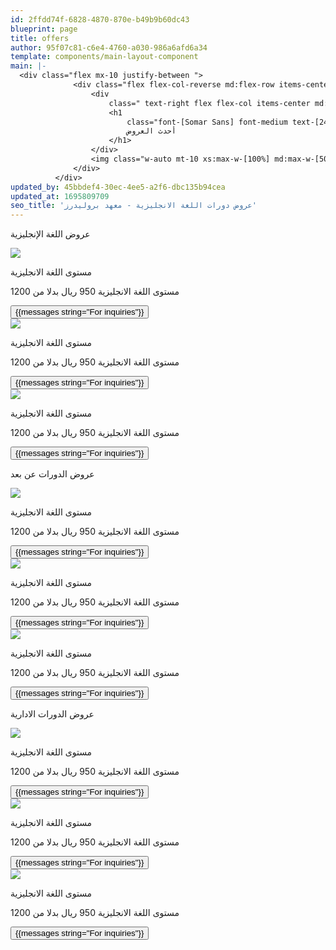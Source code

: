 ```yaml
---
id: 2ffdd74f-6828-4870-870e-b49b9b60dc43
blueprint: page
title: offers
author: 95f07c81-c6e4-4760-a030-986a6afd6a34
template: components/main-layout-component
main: |-
  <div class="flex mx-10 justify-between ">
              <div class="flex flex-col-reverse md:flex-row items-center w-full justify-around">
                  <div
                      class=" text-right flex flex-col items-center md:items-end gap-5 md:gap-[50px] lg:gap-[70px] mt-7 lg:mt-[100px] md:mr-10">
                      <h1
                          class="font-[Somar Sans] font-medium text-[24px] xs:text-[30px] sm:text-[40px] md:text-[56px] lg:text-[80px] text-[#8b0303] text-center md:text-right  ">
                          أحدث العروض
                      </h1>
                  </div>
                  <img class="w-auto mt-10 xs:max-w-[100%] md:max-w-[50%]" src="">
              </div>
          </div>
updated_by: 45bbdef4-30ec-4ee5-a2f6-dbc135b94cea
updated_at: 1695809709
seo_title: 'عروض دورات اللغة الانجليزية - معهد بروليدرز'
---
```

<div class="mt-[30px]">
            <!--english offers-->
            <p class="font-[Somar Sans] text-[24px] md:text-[32px] lg:text-[42px] font-semibold text-[#8b0303] text-center">
                عروض
                اللغة الإنجليزية</p>
            <div class="grid grid-cols-1 md:grid-cols-2 lg:grid-cols-3 gap-5 mx-12 mt-10">
                <div
                    class="overflow-hidden mx-auto xs:w-[280px] sm:w-[300px] lg:w-[290px] xl:w-[400px] :w-[650px] bg-white drop-shadow-[1px_4px_5px_rgba(108,255,183,0.40)] rounded-xl flex flex-col items-center">
                    <div class="overflow-hidden w-full h-[280px] rounded-t-xl">
                        <img class="duration-[1000ms] hover:scale-125 w-full h-full rounded-t-xl"
                            src="images/Online-3.jpg">
                    </div>
                    <p
                        class="text-[#8b0303] font-[Somar Sans] font-medium text-center :text-[36px] text-[16px] xs:text-[20px] lg:text-[18px] xl:text-[20px] my-5">
                        مستوى اللغة الانجليزية
                    </p>
                    <p class="text-black font-[Somar Sans] font-normal text-center text-[14px] mt-2  max-w-[80%] mb-[60px]">
                        مستوى اللغة الانجليزية
                        950 ريال بدلا من 1200
                    </p>
                    <button
                        class="w-[122px] h-[30px] bg-[#8b0303] hover:bg-[#b00000] rounded text-white text-[12px] absolute bottom-[2px] font-[Somar Sans] my-5"> 
                        {{messages string="For inquiries"}}</button>
                </div>
                <div
                    class="overflow-hidden mx-auto xs:w-[280px] sm:w-[300px] lg:w-[290px] xl:w-[400px] :w-[650px] bg-white drop-shadow-[1px_4px_5px_rgba(108,255,183,0.40)] rounded-xl flex flex-col items-center">
                    <div class="overflow-hidden w-full h-[280px] rounded-t-xl">
                        <img class="duration-[1000ms] hover:scale-125 w-full h-full rounded-t-xl"
                            src="images/Online-3.jpg">
                    </div>
                    <p
                        class="text-[#8b0303] font-[Somar Sans] font-medium text-center :text-[36px] text-[16px] xs:text-[20px] lg:text-[18px] xl:text-[20px] my-5">
                        مستوى اللغة الانجليزية
                    </p>
                    <p class="text-black font-[Somar Sans] font-normal text-center text-[14px] mt-2  max-w-[80%] mb-[60px]">
                        مستوى اللغة الانجليزية
                        950 ريال بدلا من 1200
                    </p>
                    <button
                        class="w-[122px] h-[30px] bg-[#8b0303] hover:bg-[#b00000] rounded text-white text-[12px] absolute bottom-[2px] font-[Somar Sans] my-5">
                        {{messages string="For inquiries"}}</button>
                </div>
                <div
                    class="overflow-hidden mx-auto xs:w-[280px] sm:w-[300px] lg:w-[290px] xl:w-[400px] :w-[650px] bg-white drop-shadow-[1px_4px_5px_rgba(108,255,183,0.40)] rounded-xl flex flex-col items-center">
                    <div class="overflow-hidden w-full h-[280px] rounded-t-xl">
                        <img class="duration-[1000ms] hover:scale-125 w-full h-full rounded-t-xl"
                            src="images/Online-3.jpg">
                    </div>
                    <p
                        class="text-[#8b0303] font-[Somar Sans] font-medium text-center :text-[36px] text-[16px] xs:text-[20px] lg:text-[18px] xl:text-[20px] my-5">
                        مستوى اللغة الانجليزية
                    </p>
                    <p class="text-black font-[Somar Sans] font-normal text-center text-[14px] mt-2  max-w-[80%] mb-[60px]">
                        مستوى اللغة الانجليزية
                        950 ريال بدلا من 1200
                    </p>
                    <button
                        class="w-[122px] h-[30px] bg-[#8b0303] hover:bg-[#b00000] rounded text-white text-[12px] absolute bottom-[2px] font-[Somar Sans] my-5">
                        {{messages string="For inquiries"}}</button>
                </div>
            </div>
        </div>
        <div class="mt-[30px]">
            <p class="font-[Somar Sans] text-[24px] md:text-[32px] lg:text-[42px] font-semibold text-[#8b0303] text-center">
                عروض
                الدورات عن بعد</p>
            <div class="grid grid-cols-1 md:grid-cols-2 lg:grid-cols-3 gap-5 mx-12 mt-10">
                <div
                    class="overflow-hidden mx-auto xs:w-[280px] sm:w-[300px] lg:w-[290px] xl:w-[400px] :w-[650px] bg-white drop-shadow-[1px_4px_5px_rgba(108,255,183,0.40)] rounded-xl flex flex-col items-center">
                    <div class="overflow-hidden w-full h-[280px] rounded-t-xl">
                        <img class="duration-[1000ms] hover:scale-125 w-full h-full rounded-t-xl"
                            src="images/Online-3.jpg">
                    </div>
                    <p
                        class="text-[#8b0303] font-[Somar Sans] font-medium text-center :text-[36px] text-[16px] xs:text-[20px] lg:text-[18px] xl:text-[20px] my-5">
                        مستوى اللغة الانجليزية
                    </p>
                    <p class="text-black font-[Somar Sans] font-normal text-center text-[14px] mt-2  max-w-[80%] mb-[60px]">
                        مستوى اللغة الانجليزية
                        950 ريال بدلا من 1200
                    </p>
                    <button
                        class="w-[122px] h-[30px] bg-[#8b0303] hover:bg-[#b00000] rounded text-white text-[12px] absolute bottom-[2px] font-[Somar Sans] my-5">
                        {{messages string="For inquiries"}}</button>
                </div>
                <div
                    class="overflow-hidden mx-auto xs:w-[280px] sm:w-[300px] lg:w-[290px] xl:w-[400px] :w-[650px] bg-white drop-shadow-[1px_4px_5px_rgba(108,255,183,0.40)] rounded-xl flex flex-col items-center">
                    <div class="overflow-hidden w-full h-[280px] rounded-t-xl">
                        <img class="duration-[1000ms] hover:scale-125 w-full h-full rounded-t-xl"
                            src="images/Online-3.jpg">
                    </div>
                    <p
                        class="text-[#8b0303] font-[Somar Sans] font-medium text-center :text-[36px] text-[16px] xs:text-[20px] lg:text-[18px] xl:text-[20px] my-5">
                        مستوى اللغة الانجليزية
                    </p>
                    <p class="text-black font-[Somar Sans] font-normal text-center text-[14px] mt-2  max-w-[80%] mb-[60px]">
                        مستوى اللغة الانجليزية
                        950 ريال بدلا من 1200
                    </p>
                    <button
                        class="w-[122px] h-[30px] bg-[#8b0303] hover:bg-[#b00000] rounded text-white text-[12px] absolute bottom-[2px] font-[Somar Sans] my-5">
                        {{messages string="For inquiries"}}</button>
                </div>
                <div
                    class="overflow-hidden mx-auto xs:w-[280px] sm:w-[300px] lg:w-[290px] xl:w-[400px] :w-[650px] bg-white drop-shadow-[1px_4px_5px_rgba(108,255,183,0.40)] rounded-xl flex flex-col items-center">
                    <div class="overflow-hidden w-full h-[280px] rounded-t-xl">
                        <img class="duration-[1000ms] hover:scale-125 w-full h-full rounded-t-xl"
                            src="images/Online-3.jpg">
                    </div>
                    <p
                        class="text-[#8b0303] font-[Somar Sans] font-medium text-center :text-[36px] text-[16px] xs:text-[20px] lg:text-[18px] xl:text-[20px] my-5">
                        مستوى اللغة الانجليزية
                    </p>
                    <p class="text-black font-[Somar Sans] font-normal text-center text-[14px] mt-2  max-w-[80%] mb-[60px]">
                        مستوى اللغة الانجليزية
                        950 ريال بدلا من 1200
                    </p>
                    <button
                        class="w-[122px] h-[30px] bg-[#8b0303] hover:bg-[#b00000] rounded text-white text-[12px] absolute bottom-[2px] font-[Somar Sans] my-5">
                        {{messages string="For inquiries"}} </button>
                </div>
            </div>
        </div>
        <div class="mt-[30px]">
            <p class="font-[Somar Sans] text-[24px] md:text-[32px] lg:text-[42px] font-semibold text-[#8b0303] text-center">
                عروض
                الدورات الادارية</p>
            <div class="grid grid-cols-1 md:grid-cols-2 lg:grid-cols-3 gap-5 mx-12 mt-10">
                <div
                    class="overflow-hidden mx-auto xs:w-[280px] sm:w-[300px] lg:w-[290px] xl:w-[400px] :w-[650px] bg-white drop-shadow-[1px_4px_5px_rgba(108,255,183,0.40)] rounded-xl flex flex-col items-center">
                    <div class="overflow-hidden w-full h-[280px] rounded-t-xl">
                        <img class="duration-[1000ms] hover:scale-125 w-full h-full rounded-t-xl"
                            src="images/Online-3.jpg">
                    </div>
                    <p
                        class="text-[#8b0303] font-[Somar Sans] font-medium text-center :text-[36px] text-[16px] xs:text-[20px] lg:text-[18px] xl:text-[20px] my-5">
                        مستوى اللغة الانجليزية
                    </p>
                    <p class="text-black font-[Somar Sans] font-normal text-center text-[14px] mt-2  max-w-[80%] mb-[60px]">
                        مستوى اللغة الانجليزية
                        950 ريال بدلا من 1200
                    </p>
                    <button
                        class="w-[122px] h-[30px] bg-[#8b0303] hover:bg-[#b00000] rounded text-white text-[12px] absolute bottom-[2px] font-[Somar Sans] my-5">
                        {{messages string="For inquiries"}} </button>
                </div>
                <div
                    class="overflow-hidden mx-auto xs:w-[280px] sm:w-[300px] lg:w-[290px] xl:w-[400px] :w-[650px] bg-white drop-shadow-[1px_4px_5px_rgba(108,255,183,0.40)] rounded-xl flex flex-col items-center">
                    <div class="overflow-hidden w-full h-[280px] rounded-t-xl">
                        <img class="duration-[1000ms] hover:scale-125 w-full h-full rounded-t-xl"
                            src="images/Online-3.jpg">
                    </div>
                    <p
                        class="text-[#8b0303] font-[Somar Sans] font-medium text-center :text-[36px] text-[16px] xs:text-[20px] lg:text-[18px] xl:text-[20px] my-5">
                        مستوى اللغة الانجليزية
                    </p>
                    <p class="text-black font-[Somar Sans] font-normal text-center text-[14px] mt-2  max-w-[80%] mb-[60px]">
                        مستوى اللغة الانجليزية
                        950 ريال بدلا من 1200
                    </p>
                    <button
                        class="w-[122px] h-[30px] bg-[#8b0303] hover:bg-[#b00000] rounded text-white text-[12px] absolute bottom-[2px] font-[Somar Sans] my-5">
                        {{messages string="For inquiries"}} </button>
                </div>
                <div
                    class="overflow-hidden mx-auto xs:w-[280px] sm:w-[300px] lg:w-[290px] xl:w-[400px] :w-[650px] bg-white drop-shadow-[1px_4px_5px_rgba(108,255,183,0.40)] rounded-xl flex flex-col items-center">
                    <div class="overflow-hidden w-full h-[280px] rounded-t-xl">
                        <img class="duration-[1000ms] hover:scale-125 w-full h-full rounded-t-xl"
                            src="images/Online-3.jpg">
                    </div>
                    <p
                        class="text-[#8b0303] font-[Somar Sans] font-medium text-center :text-[36px] text-[16px] xs:text-[20px] lg:text-[18px] xl:text-[20px] my-5">
                        مستوى اللغة الانجليزية
                    </p>
                    <p class="text-black font-[Somar Sans] font-normal text-center text-[14px] mt-2  max-w-[80%] mb-[60px]">
                        مستوى اللغة الانجليزية
                        950 ريال بدلا من 1200
                    </p>
                    <button
                        class="w-[122px] h-[30px] bg-[#8b0303] hover:bg-[#b00000] rounded text-white text-[12px] absolute bottom-[2px] font-[Somar Sans] my-5">
                        {{messages string="For inquiries"}} </button>
                </div>
            </div>
        </div>
